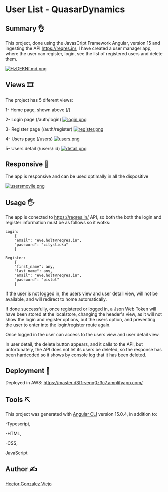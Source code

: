 # User List - QuasarDynamics

## Summary 👌

This project, done using the JavasCript Framework Angular, version 15 and ingesting the API https://reqres.in/, I have created a user manager app, where the user can register, login, see the list of registered users and delete them.

[![HzDEKNf.md.png](https://iili.io/HzDEKNf.md.png)](https://freeimage.host/i/HzDEKNf)


## Views 🎞️

The project has 5 diferent views:

1- Home page, shown above (/)

2- Login page (/auth/login)
[![login.png](https://i.postimg.cc/rpNdXXr0/login.png)](https://postimg.cc/2q3jhtTr)

3- Register page (/auth/register)
[![register.png](https://i.postimg.cc/kGbqCKp1/register.png)](https://postimg.cc/H8df4cHX)

4- Users page (/users)
[![users.png](https://i.postimg.cc/YqxqCfSZ/users.png)](https://postimg.cc/SJJpZ9Cf)

5- Users detail (/users/:id)
[![detail.png](https://i.postimg.cc/gjHdrmG8/detail.png)](https://postimg.cc/SYRHv02x)


## Responsive 📱

The app is responsive and can be used optimally in all the dispositive

[![usersmovile.png](https://i.postimg.cc/RC7t5Dkz/usersmovile.png)](https://postimg.cc/V5NvXDs7)

## Usage 🖐️

The app is conected to https://reqres.in/ API, so both the both the login and register information must be as follows so it wotks:

    Login:
        {
        "email": "eve.holt@reqres.in",
        "password": "cityslicka"
        }

    Register:
        {
        "first_name": any,
        "last_name": any,
        "email": "eve.holt@reqres.in",
        "password": "pistol"
        }

If the user is not logged in, the users view and user detail view, will not be available, and will redirect to home automatically.

If done successfully, once registered or logged in, a Json Web Token will have been stored at the localstore, changing the header's view, as it will not show the login and register options, but the users option, and preventing the user to enter into the login/register route again.

Once logged in the user can access to the users view and user detail view.

In user detail, the delete button appears, and it calls to the API, but unfortunately, the API does not let its users be deleted, so the response has been hardcoded so it shows by console log that it has been deleted.

## Deployment 🚀

Deployed in AWS: https://master.d3f1rveqq0z3c7.amplifyapp.com/

## Tools ⛏️

This project was generated with [Angular CLI](https://github.com/angular/angular-cli) version 15.0.4, in addition to:

-Typescript,

-HTML,

-CSS,

JavaScript

## Author ✍️

[Hector Gonzalez Viejo](https://github.com/hectorgv00)

